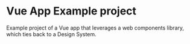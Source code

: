# Vue App Example project
Example project of a Vue app that leverages a web components library, which ties back to a Design System.